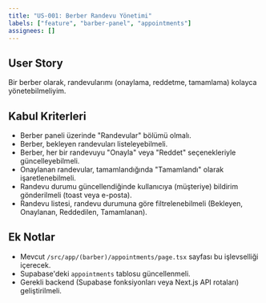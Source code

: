 ```yaml
---
title: "US-001: Berber Randevu Yönetimi"
labels: ["feature", "barber-panel", "appointments"]
assignees: []
---
```


## User Story

Bir berber olarak, randevularımı (onaylama, reddetme, tamamlama) kolayca yönetebilmeliyim.

## Kabul Kriterleri

*   Berber paneli üzerinde "Randevular" bölümü olmalı.
*   Berber, bekleyen randevuları listeleyebilmeli.
*   Berber, her bir randevuyu "Onayla" veya "Reddet" seçenekleriyle güncelleyebilmeli.
*   Onaylanan randevular, tamamlandığında "Tamamlandı" olarak işaretlenebilmeli.
*   Randevu durumu güncellendiğinde kullanıcıya (müşteriye) bildirim gönderilmeli (toast veya e-posta).
*   Randevu listesi, randevu durumuna göre filtrelenebilmeli (Bekleyen, Onaylanan, Reddedilen, Tamamlanan).

## Ek Notlar

*   Mevcut `/src/app/(barber)/appointments/page.tsx` sayfası bu işlevselliği içerecek.
*   Supabase'deki `appointments` tablosu güncellenmeli.
*   Gerekli backend (Supabase fonksiyonları veya Next.js API rotaları) geliştirilmeli.
